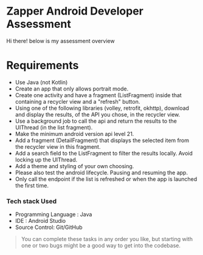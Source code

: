 # Zapper Android Developer Assessment

Hi there! below is my assessment overview

# Requirements
- Use Java (not Kotlin)
- Create an app that only allows portrait mode.
- Create one activity and have a fragment (ListFragment) inside that containing a recycler view and a "refresh" button.
- Using one of the following libraries (volley, retrofit, okhttp), download and display the results, of the API you chose, in the recycler view.
- Use a background job to call the api and return the results to the UIThread (in the list fragment).
- Make the minimum android version api level 21.
- Add a fragment (DetailFragment) that displays the selected item from the recycler view in this fragment.
- Add a search field to the ListFragment to filter the results locally. Avoid locking up the UIThread.
- Add a theme and styling of your own choosing.
- Please also test the android lifecycle. Pausing and resuming the app.
- Only call the endpoint if the list is refreshed or when the app is launched the first time.

### Tech stack Used
- Programming Language : Java
- IDE : Android Studio
- Source Control: Git/GitHub

> You can complete these tasks in any order you like, but starting with one or two bugs might be a good way to get into the codebase.



